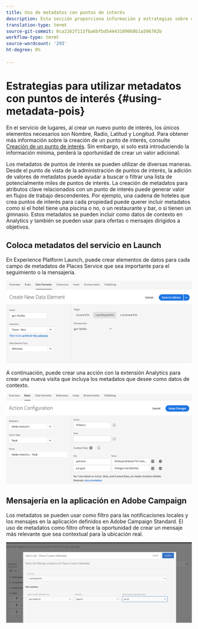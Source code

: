 ```yaml
---
title: Uso de metadatos con puntos de interés
description: Esta sección proporciona información y estrategias sobre cómo utilizar metadatos con puntos de interés.
translation-type: tm+mt
source-git-commit: 0ca2162f113fba6bfbd54443109068b1a506762b
workflow-type: tm+mt
source-wordcount: '293'
ht-degree: 0%

---
```



# Estrategias para utilizar metadatos con puntos de interés {#using-metadata-pois}

En el servicio de lugares, al crear un nuevo punto de interés, los únicos elementos necesarios son Nombre, Radio, Latitud y Longitud. Para obtener más información sobre la creación de un punto de interés, consulte [Creación de un punto de interés](/help/poi-mgmt-ui/create-a-poi-ui.md). Sin embargo, si solo está introduciendo la información mínima, perderá la oportunidad de crear un valor adicional.

Los metadatos de puntos de interés se pueden utilizar de diversas maneras. Desde el punto de vista de la administración de puntos de interés, la adición de valores de metadatos puede ayudar a buscar o filtrar una lista de potencialmente miles de puntos de interés. La creación de metadatos para atributos clave relacionados con un punto de interés puede generar valor en flujos de trabajo descendentes. Por ejemplo, una cadena de hoteles que crea puntos de interés para cada propiedad puede querer incluir metadatos como si el hotel tiene una piscina o no, o un restaurante y bar, o si tienen un gimnasio. Estos metadatos se pueden incluir como datos de contexto en Analytics y también se pueden usar para ofertas o mensajes dirigidos a objetivos.

## Coloca metadatos del servicio en Launch

En Experience Platform Launch, puede crear elementos de datos para cada campo de metadatos de Places Service que sea importante para el seguimiento o la mensajería.

![elemento de datos del gimnasio](/help/assets/gymfacility.png)

A continuación, puede crear una acción con la extensión Analytics para crear una nueva visita que incluya los metadatos que desee como datos de contexto.

![acción para el gimnasio](/help/assets/Analytics-gym.png)

## Mensajería en la aplicación en Adobe Campaign

Los metadatos se pueden usar como filtro para las notificaciones locales y los mensajes en la aplicación definidos en Adobe Campaign Standard. El uso de metadatos como filtro ofrece la oportunidad de crear un mensaje más relevante que sea contextual para la ubicación real.

![filtrado de notificaciones locales y mensajes en la aplicación en ACS](/help/assets/ACS_gym_metadata.png)